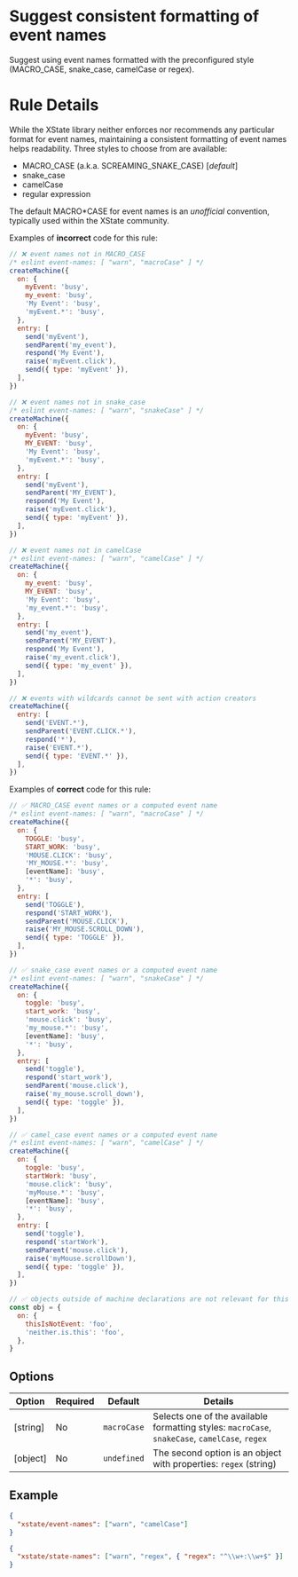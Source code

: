 # Suggest consistent formatting of event names

Suggest using event names formatted with the preconfigured style (MACRO_CASE, snake_case, camelCase or regex).

# Rule Details

While the XState library neither enforces nor recommends any particular format for event names, maintaining a consistent formatting of event names helps readability. Three styles to choose from are available:

- MACRO_CASE (a.k.a. SCREAMING_SNAKE_CASE) [*default*]
- snake_case
- camelCase
- regular expression

The default MACRO*CASE for event names is an *unofficial* convention, typically used within the XState community.

Examples of **incorrect** code for this rule:

```javascript
// ❌ event names not in MACRO_CASE
/* eslint event-names: [ "warn", "macroCase" ] */
createMachine({
  on: {
    myEvent: 'busy',
    my_event: 'busy',
    'My Event': 'busy',
    'myEvent.*': 'busy',
  },
  entry: [
    send('myEvent'),
    sendParent('my_event'),
    respond('My Event'),
    raise('myEvent.click'),
    send({ type: 'myEvent' }),
  ],
})

// ❌ event names not in snake_case
/* eslint event-names: [ "warn", "snakeCase" ] */
createMachine({
  on: {
    myEvent: 'busy',
    MY_EVENT: 'busy',
    'My Event': 'busy',
    'myEvent.*': 'busy',
  },
  entry: [
    send('myEvent'),
    sendParent('MY_EVENT'),
    respond('My Event'),
    raise('myEvent.click'),
    send({ type: 'myEvent' }),
  ],
})

// ❌ event names not in camelCase
/* eslint event-names: [ "warn", "camelCase" ] */
createMachine({
  on: {
    my_event: 'busy',
    MY_EVENT: 'busy',
    'My Event': 'busy',
    'my_event.*': 'busy',
  },
  entry: [
    send('my_event'),
    sendParent('MY_EVENT'),
    respond('My Event'),
    raise('my_event.click'),
    send({ type: 'my_event' }),
  ],
})

// ❌ events with wildcards cannot be sent with action creators
createMachine({
  entry: [
    send('EVENT.*'),
    sendParent('EVENT.CLICK.*'),
    respond('*'),
    raise('EVENT.*'),
    send({ type: 'EVENT.*' }),
  ],
})
```

Examples of **correct** code for this rule:

```javascript
// ✅ MACRO_CASE event names or a computed event name
/* eslint event-names: [ "warn", "macroCase" ] */
createMachine({
  on: {
    TOGGLE: 'busy',
    START_WORK: 'busy',
    'MOUSE.CLICK': 'busy',
    'MY_MOUSE.*': 'busy',
    [eventName]: 'busy',
    '*': 'busy',
  },
  entry: [
    send('TOGGLE'),
    respond('START_WORK'),
    sendParent('MOUSE.CLICK'),
    raise('MY_MOUSE.SCROLL_DOWN'),
    send({ type: 'TOGGLE' }),
  ],
})

// ✅ snake_case event names or a computed event name
/* eslint event-names: [ "warn", "snakeCase" ] */
createMachine({
  on: {
    toggle: 'busy',
    start_work: 'busy',
    'mouse.click': 'busy',
    'my_mouse.*': 'busy',
    [eventName]: 'busy',
    '*': 'busy',
  },
  entry: [
    send('toggle'),
    respond('start_work'),
    sendParent('mouse.click'),
    raise('my_mouse.scroll_down'),
    send({ type: 'toggle' }),
  ],
})

// ✅ camel_case event names or a computed event name
/* eslint event-names: [ "warn", "camelCase" ] */
createMachine({
  on: {
    toggle: 'busy',
    startWork: 'busy',
    'mouse.click': 'busy',
    'myMouse.*': 'busy',
    [eventName]: 'busy',
    '*': 'busy',
  },
  entry: [
    send('toggle'),
    respond('startWork'),
    sendParent('mouse.click'),
    raise('myMouse.scrollDown'),
    send({ type: 'toggle' }),
  ],
})

// ✅ objects outside of machine declarations are not relevant for this rule
const obj = {
  on: {
    thisIsNotEvent: 'foo',
    'neither.is.this': 'foo',
  },
}
```

## Options

| Option   | Required | Default     | Details                                                                                        |
| -------- | -------- | ----------- | ---------------------------------------------------------------------------------------------- |
| [string] | No       | `macroCase` | Selects one of the available formatting styles: `macroCase`, `snakeCase`, `camelCase`, `regex` |
| [object] | No       | `undefined` | The second option is an object with properties: `regex` (string)                               |

## Example

```json
{
  "xstate/event-names": ["warn", "camelCase"]
}

{
  "xstate/state-names": ["warn", "regex", { "regex": "^\\w+:\\w+$" }]
}
```
